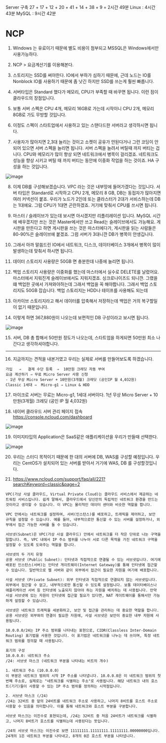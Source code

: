 Server 구축 27 + 17 + 12 + 20 + 41 + 14 + 38  + 9 = 2시간 49분
Linux : 4시간 43분
MySQL : 9시간 42분


# NCP

1. Windows 는 유료이기 때문에 별도 비용이 첨부되고 MSSQL은 Windows에서만 사용가능하다.

2. NCP > 요금계산기를 이용해본다.

3. 스토리지는 SSD를 써야한다. IO에서 부하가 심하기 때문에, 근데 노드는 IO를 Nonblock IO를 사용하기 때문에 좀 낫긴 하지만 SSD를 쓰는게 훨씬 빠릅니다.

4. 서버타입은 Standard 했다가 메모리, CPU가 부족할 때 바꾸면 됩니다. 이런 점이 클라우드의 장점입니다.

5. 보통 서버 스펙은 CPU 4개, 메모리 16GB로 가는데 시작이니 CPU 2개, 메모리 8GB로 가도 무방할 것입니다.

6. 이정도 스펙이 스타트업에서 사용하고 있는 스탠다드한 서버라고 생각하시면 됩니다.

7. 사용자가 많아지면 2,3대 늘리는 것이고 소켓이 공유가 안된다거나 그런 코딩이 안되어 있으면 서버 스펙을 늘리면 됩니다. 서버 스펙을 늘려서 버틸때 까지 버티는 겁니다. CPU와 메모리가 많이 향상 되면 네트워크에서 병목이 걸리겠죠. 네트워크도 성능을 향상 시키고 버틸 때 까지 버티는 동안에 이중화 작업을 하는 것이죠. HA 구성을 하는 것입니다.

![image](https://github.com/user-attachments/assets/7e303ee0-8798-4d9c-909d-dc6215cfd254)


8. 이제 DB를 구성해보겠습니다. VPC 라는 것은 내부망에 들어가겠다는 것입니다. 서버 타입은 Standard로 시작하고 CPU 2개, 메모리 8 GB, DB는 동접자가 많아지면 여러 커넥션이 붙죠. 우리가 노드가 2인데 또는 클라스터가 2대가 서비스하는데 DB는 1대에요. 그럼 CPU가 1대면 곤란하겠죠. 거기에 맞춰서 CPU를 쓰시면 됩니다. 

9. 마스터 / 슬레이브가 있는데 보시면 아시겠지만 리플리레이션 입니다. MySQL 시간에 배우겠지만 쓰는 것은 Master에서만 쓰고 Read는 슬레이브에서도 가능해요. 게시판을 만든다고 하면 게시판을 쓰는 것은 마스터에다가, 게시판을 읽는 사람들은 80-90%은 슬레이브에 붙겠죠. 그럼 서버가 3대니깐 DB가 병목이 안생깁니다.

10. 그래서 아까 말씀드린 IO에서 네트워크, 디스크, 데이터베이스 3개에서 병목이 많이 발생하는데 맞춰서 하시면 됩니다.

11. 데이터 스토리지 사용량은 50GB 면 충분한데 나중에 늘리면 됩니다.

12. 백업 스토리지 사용량은 이중화를 했는데 마스터에서 실수로 DELETE를 날렸어요. 마스터에서 지워진게 슬레이브에서도 지워지겠죠. 싱크로나이즈드 되니깐. 그랬을 떄 백업한 곳에서 가져와야하는데 그래서 백업을 꼭 해야합니다. 그래서 백업 스토리지도 50GB 잡습니다. 백업 스토리지는 HDD나 테이프를 사용해도 되는데
   
13. 아카이브 스토리지라고 해서 데이터를 압축해서 저장하는데 백업은 거의 복구할일이 없기 때문입니다.

14. 이렇게 하면 367,880원이 나오는데 보편적인 DB 구성이라고 보시면 됩니다.

![image](https://github.com/user-attachments/assets/864db34d-7868-4de1-8859-e15974ee39ac)

15. 서버, DB 총 합해서 50만원 정도가 나오는데, 스타트업을 하게되면 50만원 최소 나간다고 생각하셔야합니다.

------------------------------------------------------------------------------------------------------------------

16. 지금까지는 견적을 내본거였고 우리는 실제로 서버를 만들어보도록 하겠습니다.

```
가입   ⇒   결제 수단 등록  ⇒  10만원 크레딧 자동 부여
요금 계산하기 ⇒ 무료 Micro Server 사용 신청
- 1년 무상 Micro Server + 10만원(3개월) 크레딧 (공인IP 월 4,032원)
Classic 1세대 ⇒  Micro-g1 ⇒ Linux & HDD
```

17. 마이크로 서버는 무료는 Micro-g1, 1세대 서버이다. 1년 무상  Micro Server + 10만원(3개월) 크레딧 (공인 IP 월 4,032원)

18. 네이버 클라우드 서버 관리 페이지 접속 https://console.ncloud.com/dashboard

![image](https://github.com/user-attachments/assets/aa67a055-d405-4560-9915-1ab6e4317fed)

19. 이미지타입의 Application은 SaaS같은 애플리케이션을 우리가 만들때 선택한다. 

![image](https://github.com/user-attachments/assets/ccdb851a-6f3b-482d-afd3-2a0dfebbf1b2)

20. 우리는 스터디 목적이기 때문에 한 대의 서버에 DB, WAS를 구성할 예정입니다. 우리는 CentOS가 설치되어 있는 서버를 받아서 거기에 WAS, DB 를 구성할것입니다.

21. https://www.ncloud.com/support/faq/all/221?searchKeyword=classic&page=2

```
VPC(가상 사설 클라우드, Virtual Private Cloud)는 클라우드 서비스에서 제공하는 네트워킹 서비스입니다. 쉽게 말해서, 클라우드에서 당신만의 독립적인 네트워크 환경을 만드는 것이라고 생각할 수 있습니다. 이 VPC는 물리적인 데이터 센터와 비슷한 역할을 합니다.

VPC 안에서는 네트워크를 설정하여, 서버(인스턴스)를 배포하고, 트래픽을 제어하고, 보안 규칙을 설정할 수 있습니다. 예를 들어, 내부적으로만 통신할 수 있는 서버를 설정하거나, 외부에서 접근 가능한 서버를 둘 수 있습니다.
```
```
서브넷(Subnet)은 VPC(가상 사설 클라우드) 안에서 네트워크를 더 작은 단위로 나눈 구역을 말합니다. 즉, VPC 내에서 IP 주소 범위를 나누어 서로 다른 목적을 가진 네트워크 구역을 설정할 수 있도록 도와주는 역할을 합니다.

서브넷의 두 가지 유형
공용 서브넷 (Public Subnet): 인터넷과 직접적으로 연결될 수 있는 서브넷입니다. 여기에 배포된 인스턴스(서버)는 인터넷 게이트웨이(Internet Gateway)를 통해 인터넷에 접근할 수 있습니다. 일반적으로 웹 서버와 같이 외부에서 접근이 필요한 자원을 여기에 배포합니다.

사설 서브넷 (Private Subnet): 외부 인터넷과 직접적으로 연결되지 않는 서브넷입니다. 외부에서 접근할 수 없고, 내부적으로만 통신할 수 있도록 설정됩니다. 보통 데이터베이스나 애플리케이션 서버 등 인터넷에 노출되지 않아야 하는 자원을 배치하는 데 사용됩니다. 만약 사설 서브넷에 있는 자원이 인터넷에 접근할 필요가 있다면, NAT 게이트웨이를 통해서만 가능하게 설정할 수 있습니다.

서브넷은 네트워크 트래픽을 세분화하고, 보안 및 접근을 관리하는 데 중요한 역할을 합니다. 공용 서브넷은 외부와의 연결이 필요한 자원에, 사설 서브넷은 보안이 중요한 내부 자원에 사용됩니다.
```
```
10.0.0.0/24는 IP 주소 범위를 나타내는 표현으로, CIDR(Classless Inter-Domain Routing) 표기법을 사용한 것입니다. 이 표기법은 네트워크를 나누는 데 쓰이며, 특정 네트워크 범위를 정의할 때 사용됩니다.

표기의 구성
10.0.0.0: 네트워크 주소
/24: 서브넷 마스크 (네트워크 부분을 나타내는 비트의 개수)

1. 네트워크 주소 (10.0.0.0)
이 부분은 네트워크 범위의 시작 IP 주소를 나타냅니다. 10.0.0.0은 이 네트워크 범위의 첫 번째 주소로, 실제로는 "네트워크를 식별하는 주소"로 사용됩니다. 해당 네트워크 내의 호스트(기기)들이 사용할 수 있는 IP 주소 범위를 정의하는 시작점입니다.

2. 서브넷 마스크 (/24)
/24는 32비트 중 앞의 24비트를 네트워크 주소로 사용하고, 나머지 8비트를 호스트 주소로 사용할 수 있음을 의미합니다. 이를 통해 네트워크와 호스트 부분을 구분합니다.

서브넷 마스크는 이진수로 표현되는데, /24는 32비트 중 처음 24비트가 네트워크를 식별하고, 나머지 8비트가 호스트를 식별하는데 사용된다는 뜻입니다.

/24의 서브넷 마스크는 이진수로 보면 11111111.11111111.11111111.00000000입니다.
24개의 1은 네트워크 부분을 나타내고, 8개의 0은 호스트 부분을 나타냅니다.
```







